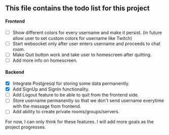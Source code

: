 ## This file contains the todo list for this project

#### Frontend

- [ ] Show different colors for every username and make it persist. (in future
      allow user to set custom colors for username like Twitch)
- [ ] Start websocket only after user enters username and proceeds to chat room.
- [ ] Make Quit button work and take user to homescreen after quitting.
- [ ] Add more info on homescreen.

#### Backend

- [x] Integrate Postgresql for storing some data permanently.
- [x] Add SignUp and SignIn functionality.
- [ ] Add Logout feature to be able to quit from the frontend side.
- [ ] Store username permanently so that we don't send username everytime with
      the message from frontend.
- [ ] Add ability to create private rooms/groups/servers.

For now, I can only think for these features. I will add more goals as the
project progresses.
